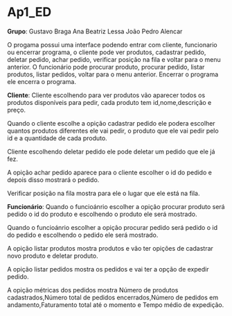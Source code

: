 # Ap1_ED

**Grupo**:
Gustavo Braga
Ana Beatriz Lessa
João Pedro Alencar

O progama possui uma interface podendo entrar com cliente, funcionario ou encerrar programa, o cliente pode  ver produtos, cadastrar pedido,  deletar pedido, achar pedido, verificar posição na fila e voltar para o menu anterior. O funcionário pode procurar produto, procurar pedido, listar produtos, listar pedidos, voltar para o menu anterior. Encerrar o programa ele encerra o programa.

**Cliente**:
Cliente escolhendo para ver produtos vão aparecer todos os produtos disponíveis para pedir, cada produto tem id,nome,descrição e preço.

Quando o cliente escolhe a opição cadastrar pedido ele podera escolher quantos produtos diferentes ele vai pedir, o produto que ele vai pedir pelo id e a quantidade de cada produto.

Cliente escolhendo deletar pedido ele pode deletar um pedido que ele já fez.

A opição achar pedido aparece para o cliente escolher o id do pedido e depois disso mostrará o pedido. 

Verificar posição na fila mostra para ele o lugar que ele está na fila.

**Funcionário**:
Quando o funcioánrio escolher a opição procurar produto será pedido o id do produto e escolhendo o produto ele será mostrado.

Quando o funcioánrio escolher a opição procurar pedido será pedido o id do pedido e escolhendo o pedido ele será mostrado.

A opição listar produtos mostra produtos e vão ter opições de cadastrar novo produto e deletar produto.

A opição listar pedidos mostra os pedidos e vai ter a opção de expedir pedido.

A opição métricas dos pedidos mostra Número de produtos cadastrados,Número total de pedidos encerrados,Número de pedidos em andamento,Faturamento total até o momento e Tempo médio de expedição.

